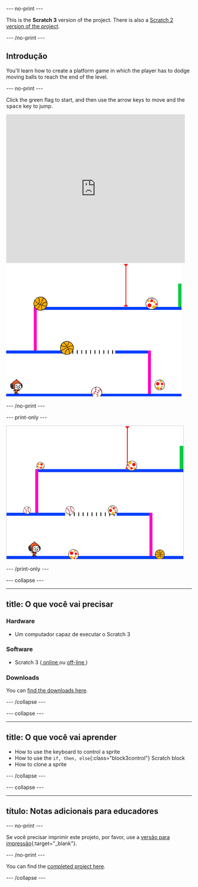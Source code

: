 \--- no-print \---

This is the **Scratch 3** version of the project. There is also a [Scratch 2 version of the project](https://projects.raspberrypi.org/en/projects/dodgeball-scratch2).

\--- /no-print \---

## Introdução

You'll learn how to create a platform game in which the player has to dodge moving balls to reach the end of the level.

\--- no-print \---

Click the green flag to start, and then use the arrow keys to move and the <kbd>space</kbd> key to jump.

<div class="scratch-preview">
  <iframe allowtransparency="true" width="485" height="402" src="https://scratch.mit.edu/projects/embed/251809924/?autostart=false" frameborder="0" scrolling="no"></iframe>
  <img src="images/dodge-final.png">
</div>

\--- /no-print \---

\--- print-only \---

![dodgeball game being played](images/dodgeball-showcase.png)

\--- /print-only \---

\--- collapse \---

* * *

## title: O que você vai precisar

### Hardware

+ Um computador capaz de executar o Scratch 3

### Software

+ Scratch 3 ([ online ](https://scratch.mit.edu/projects/editor/) ou [ off-line ](https://scratch.mit.edu/download/))

### Downloads

You can [find the downloads here](http://rpf.io/p/en/dodgeball-go).

\--- /collapse \---

\--- collapse \---

* * *

## title: O que você vai aprender

+ How to use the keyboard to control a sprite
+ How to use the `if, then, else`{:class="block3control"} Scratch block
+ How to clone a sprite

\--- /collapse \---

\--- collapse \---

* * *

## título: Notas adicionais para educadores

\--- no-print \---

Se você precisar imprimir este projeto, por favor, use a [versão para impressão](https://projects.raspberrypi.org/en/projects/dodgeball/print){:target="_blank"}.

\--- /no-print \---

You can find the [completed project here](http://rpf.io/p/en/dodgeball-get).

\--- /collapse \---